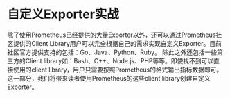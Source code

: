# 自定义Exporter实战

除了使用Prometheus已经提供的大量Exporter以外，还可以通过Prometheus社区提供的Client Library用户可以完全根据自己的需求实现自定义Exporter。目前社区官方提供支持的包括：Go、Java、Python、Ruby。 除此之外还包括一些第三方的Client library如：Bash、C++、Node.js、PHP等等。即使找不到可以直接使用的client library，用户只需要按照Prometheus的格式输出指标数据即可。这一部分，我们将带来读者使用Prometheus的这些client library创建自定义Exporter。
